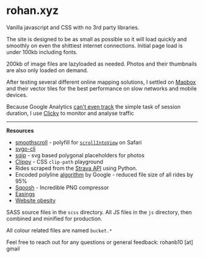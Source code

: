 

# rohan.xyz

Vanilla javascript and CSS with no 3rd party libraries.

The site is designed to be as small as possible so it will load quickly and smoothly on even the shittiest internet connections. Initial page load is under 100kb including fonts.

200kb of image files are lazyloaded as needed.
Photos and their thumbnails are also only loaded on demand.

After testing several different online mapping solutions, I settled on [Mapbox](https://www.mapbox.com/) and their vector tiles for the best performance on slow networks and mobile devices.

Because Google Analytics [can't even track](https://support.google.com/analytics/answer/2731565?hl=en) the simple task of session duration, I use [Clicky](https://clicky.com/) to monitor and analyse traffic

---


**Resources**

 - [smoothscroll](https://github.com/iamdustan/smoothscroll) - polyfill for [`scrollIntoView`](https://caniuse.com/#search=scrollintoview) on Safari
 - [svgo-cli](https://github.com/svg/svgo)
 - [sqip](https://github.com/axe312ger/sqip#CLI) - svg based polygonal placeholders for photos
 - [Clippy](https://bennettfeely.com/clippy/) - CSS `clip-path` playground
 - Rides scraped from the [Strava API](https://developers.strava.com) using Python.
 - Encoded polyline [algorithm](https://developers.google.com/maps/documentation/utilities/polylinealgorithm) by Google - reduced file size of all rides by 95%
 - [Sqoosh](https://squoosh.app/) - Incredible PNG compressor
 - [Easings](https://easings.net/en)
  - [Website obesity](https://idlewords.com/talks/website_obesity.htm)


SASS source files in the `scss` directory. All JS files in the `js` directory, then combined and minified for production.

All colour related files are named  `bucket.*`

Feel free to reach out for any questions or general feedback:
rohanb10 [at] gmail 